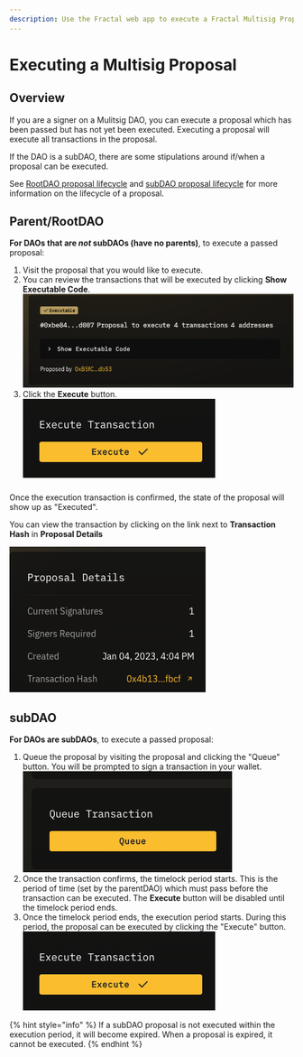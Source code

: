 ```yaml
---
description: Use the Fractal web app to execute a Fractal Multisig Proposal.
---
```


# Executing a Multisig Proposal

## Overview
If you are a signer on a Mulitsig DAO, you can execute a proposal which has been passed but has not yet been executed. Executing a proposal will execute all transactions in the proposal.

If the DAO is a subDAO, there are some stipulations around if/when a proposal can be executed.

See [RootDAO proposal lifecycle](../proposal-lifecycle/root-dao-proposal-lifecycle.md) and [subDAO proposal lifecycle](../proposal-lifecycle/sub-dao-proposal-lifecycle.md) for more information on the lifecycle of a proposal.

## Parent/RootDAO
**For DAOs that are *not* subDAOs (have no parents)**, to execute a passed proposal:

1. Visit the proposal that you would like to execute. 
2. You can review the transactions that will be executed by clicking **Show Executable Code**.
<br> ![](../../../../.gitbook/assets/show-executable-code.png)
3. Click the **Execute** button.
<br> ![](../../../../.gitbook/assets/execute-transaction.png)

#####
Once the execution transaction is confirmed, the state of the proposal will show up as "Executed".

You can view the transaction by clicking on the link next to **Transaction Hash** in **Proposal Details**

![](../../../../.gitbook/assets/proposal-transaction-hash.png)

## subDAO
**For DAOs are subDAOs**, to execute a passed proposal:

1. Queue the proposal by visiting the proposal and clicking the "Queue" button. You will be prompted to sign a transaction in your wallet.
<br>![](../../../../.gitbook/assets/queue-proposal-button.png)
2. Once the transaction confirms, the timelock period starts. This is the period of time (set by the parentDAO) which must pass before the transaction can be executed. The **Execute** button will be disabled until the timelock period ends.
3. Once the timelock period ends, the execution period starts. During this period, the proposal can be executed by clicking the "Execute" button.
<br> ![](../../../../.gitbook/assets/execute-transaction.png)

{% hint style="info" %}
If a subDAO proposal is not executed within the execution period, it will become expired.
When a proposal is expired, it cannot be executed.
{% endhint %}
